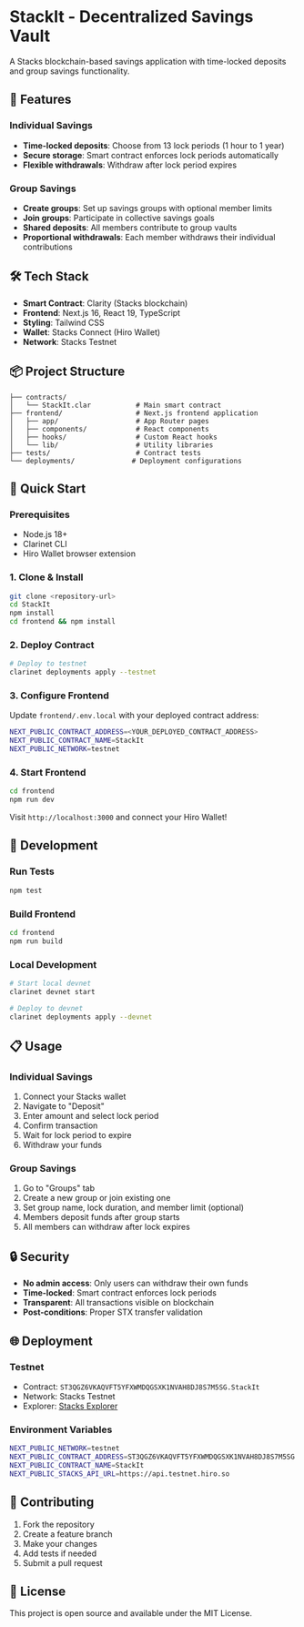 # StackIt - Decentralized Savings Vault

A Stacks blockchain-based savings application with time-locked deposits and group savings functionality.

## 🚀 Features

### Individual Savings

- **Time-locked deposits**: Choose from 13 lock periods (1 hour to 1 year)
- **Secure storage**: Smart contract enforces lock periods automatically
- **Flexible withdrawals**: Withdraw after lock period expires

### Group Savings

- **Create groups**: Set up savings groups with optional member limits
- **Join groups**: Participate in collective savings goals
- **Shared deposits**: All members contribute to group vaults
- **Proportional withdrawals**: Each member withdraws their individual contributions

## 🛠️ Tech Stack

- **Smart Contract**: Clarity (Stacks blockchain)
- **Frontend**: Next.js 16, React 19, TypeScript
- **Styling**: Tailwind CSS
- **Wallet**: Stacks Connect (Hiro Wallet)
- **Network**: Stacks Testnet

## 📦 Project Structure

```
├── contracts/
│   └── StackIt.clar           # Main smart contract
├── frontend/                  # Next.js frontend application
│   ├── app/                   # App Router pages
│   ├── components/            # React components
│   ├── hooks/                 # Custom React hooks
│   └── lib/                   # Utility libraries
├── tests/                     # Contract tests
└── deployments/              # Deployment configurations
```

## 🚀 Quick Start

### Prerequisites

- Node.js 18+
- Clarinet CLI
- Hiro Wallet browser extension

### 1. Clone & Install

```bash
git clone <repository-url>
cd StackIt
npm install
cd frontend && npm install
```

### 2. Deploy Contract

```bash
# Deploy to testnet
clarinet deployments apply --testnet
```

### 3. Configure Frontend

Update `frontend/.env.local` with your deployed contract address:

```bash
NEXT_PUBLIC_CONTRACT_ADDRESS=<YOUR_DEPLOYED_CONTRACT_ADDRESS>
NEXT_PUBLIC_CONTRACT_NAME=StackIt
NEXT_PUBLIC_NETWORK=testnet
```

### 4. Start Frontend

```bash
cd frontend
npm run dev
```

Visit `http://localhost:3000` and connect your Hiro Wallet!

## 🔧 Development

### Run Tests

```bash
npm test
```

### Build Frontend

```bash
cd frontend
npm run build
```

### Local Development

```bash
# Start local devnet
clarinet devnet start

# Deploy to devnet
clarinet deployments apply --devnet
```

## 📋 Usage

### Individual Savings

1. Connect your Stacks wallet
2. Navigate to "Deposit"
3. Enter amount and select lock period
4. Confirm transaction
5. Wait for lock period to expire
6. Withdraw your funds

### Group Savings

1. Go to "Groups" tab
2. Create a new group or join existing one
3. Set group name, lock duration, and member limit (optional)
4. Members deposit funds after group starts
5. All members can withdraw after lock expires

## 🔒 Security

- **No admin access**: Only users can withdraw their own funds
- **Time-locked**: Smart contract enforces lock periods
- **Transparent**: All transactions visible on blockchain
- **Post-conditions**: Proper STX transfer validation

## 🌐 Deployment

### Testnet

- Contract: `ST3QGZ6VKAQVFT5YFXWMDQGSXK1NVAH8DJ8S7M5SG.StackIt`
- Network: Stacks Testnet
- Explorer: [Stacks Explorer](https://explorer.stacks.co/?chain=testnet)

### Environment Variables

```bash
NEXT_PUBLIC_NETWORK=testnet
NEXT_PUBLIC_CONTRACT_ADDRESS=ST3QGZ6VKAQVFT5YFXWMDQGSXK1NVAH8DJ8S7M5SG
NEXT_PUBLIC_CONTRACT_NAME=StackIt
NEXT_PUBLIC_STACKS_API_URL=https://api.testnet.hiro.so
```

## 🤝 Contributing

1. Fork the repository
2. Create a feature branch
3. Make your changes
4. Add tests if needed
5. Submit a pull request

## 📄 License

This project is open source and available under the MIT License.
